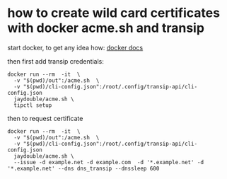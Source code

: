 # how to create wild card certificates with docker acme.sh and transip

start docker, to get any idea how: [docker docs](https://docs.docker.com/install)

then first add transip credentials:
```
docker run --rm  -it  \
  -v "$(pwd)/out":/acme.sh  \
  -v "$(pwd)/cli-config.json":/root/.config/transip-api/cli-config.json
  jaydouble/acme.sh \
  tipctl setup
```

then to request certificate
```
docker run --rm  -it  \
  -v "$(pwd)/out":/acme.sh  \
  -v "$(pwd)/cli-config.json":/root/.config/transip-api/cli-config.json
  jaydouble/acme.sh \
  --issue -d example.net -d example.com  -d '*.example.net' -d '*.example.net' --dns dns_transip --dnssleep 600
```

